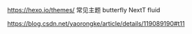 

https://hexo.io/themes/ 常见主题
butterfly
NextT
fluid   

https://blog.csdn.net/yaorongke/article/details/119089190#t11